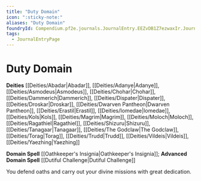 ```yaml
---
title: "Duty Domain"
icon: ":sticky-note:"
aliases: "Duty Domain"
foundryId: Compendium.pf2e.journals.JournalEntry.EEZvDB1Z7ezwaxIr.JournalEntryPage.uGQKjk2w4whzomky
tags:
  - JournalEntryPage
---
```


# Duty Domain
**Deities** [[Deities/Abadar|Abadar]], [[Deities/Adanye|Adanye]], [[Deities/Asmodeus|Asmodeus]], [[Deities/Chohar|Chohar]], [[Deities/Dammerich|Dammerich]], [[Deities/Dispater|Dispater]], [[Deities/Droskar|Droskar]], [[Deities/Dwarven Pantheon|Dwarven Pantheon]], [[Deities/Erastil|Erastil]], [[Deities/Iomedae|Iomedae]], [[Deities/Kols|Kols]], [[Deities/Magrim|Magrim]], [[Deities/Moloch|Moloch]], [[Deities/Ragathiel|Ragathiel]], [[Deities/Shizuru|Shizuru]], [[Deities/Tanagaar|Tanagaar]], [[Deities/The Godclaw|The Godclaw]], [[Deities/Torag|Torag]], [[Deities/Trudd|Trudd]], [[Deities/Vildeis|Vildeis]], [[Deities/Yaezhing|Yaezhing]]

**Domain Spell** [[Oathkeeper's Insignia|Oathkeeper's Insignia]]; **Advanced Domain Spell** [[Dutiful Challenge|Dutiful Challenge]]

You defend oaths and carry out your divine missions with great dedication.